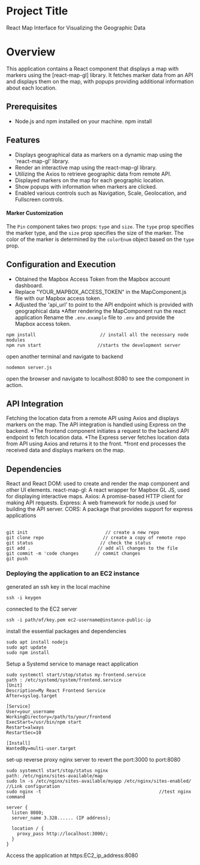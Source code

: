 # Project Title

React Map Interface for Visualizing the Geographic Data

# Overview

This application contains a React component that displays a map with markers using the [react-map-gl] library. It fetches marker data from an API and displays them on the map, with popups providing additional information about each location.

## Prerequisites

- Node.js and npm installed on your machine.
  npm install

## Features

* Displays geographical data as markers on a dynamic map using the 'react-map-gl' library.
* Render an interactive map using the react-map-gl library.
* Utilizing the Axios to retrieve geographic data from remote API.
* Displayed markers on the map for each geographic location.
* Show popups with information when markers are clicked.
* Enabled various controls such as Navigation, Scale, Geolocation, and Fullscreen controls.

#### Marker Customization

The `Pin` component takes two props: `type` and `size`. The `type` prop specifies the marker type, and the `size` prop specifies the size of the marker. The color of the marker is determined by the `colorEnum` object based on the `type` prop.


## Configuration and Execution
* Obtained the Mapbox Access Token from the Mapbox account dashboard.
* Replace "YOUR_MAPBOX_ACCESS_TOKEN" in the MapComponent.js file with our Mapbox access token.
* Adjusted the 'api_url' to point to the API endpoint which is provided with geographical data
*After rendering the MapComponent 
run the react application
Rename the `.env.example` file to `.env` and provide the Mapbox access token.
```   
npm install                        // install all the necessary node modules
npm run start                     //starts the development server
```
open another terminal and navigate to backend  
```
nodemon server.js
```
open the browser and navigate to localhost:8080 to see the component in action.


## API Integration
Fetching the location data from a remote API using Axios and displays markers on the map. The API integration is handled using Express on the backend. 
*The frontend component initiates a request to the backend API endpoint to fetch location data.
*The Express server fetches location data from API using Axios and returns it to the front.
*front end processes the received data and displays markers on the map.

## Dependencies
React and React DOM: used to create and render the map component and other UI elements. 
react-map-gl: A react wrapper for Mapbox GL JS, used for displaying interactive maps. 
Axios: A promise-based HTTP client for making API requests.
Express: A web framework for node.js used for building the API server.
CORS: A package that provides support for express applications

## 
```
git init                             // create a new repo
git clone repo                      // create a copy of remote repo
git status                         // check the status
git add .                         // add all changes to the file
git commit -m 'code changes      // commit changes
git push 
```


### Deploying the application to an EC2 instance
generated an ssh key in the local machine
```
ssh -i keygen  
```
connected to the EC2 server
```
ssh -i path/of/key.pem ec2-username@instance-public-ip
```
install the essential packages and dependencies
```
sudo apt install nodejs
sudo apt update
sudo npm install                       
```
Setup a Systemd service to manage react application
```
sudo systemctl start/stop/status my-frontend.service                           
path : /etc/systemd/system/frontend.service
[Unit]
Description=My React Frontend Service
After=syslog.target
 
[Service]
User=your_username
WorkingDirectory=/path/to/your/frontend
ExecStart=/usr/bin/npm start
Restart=always
RestartSec=10
 
[Install]
WantedBy=multi-user.target
```

set-up reverse proxy nginx server to revert the port:3000 to port:8080
```
sudo systemctl start/stop/status nginx
path: /etc/nginx/sites-available/map
sudo ln -s /etc/nginx/sites-available/myapp /etc/nginx/sites-enabled/        //Link configuration 
sudo nginx -t                                            //test nginx command

server {
  listen 8080;
  server_name 3.328...... (IP address);

  location / {
    proxy_pass http://localhost:3000/;
  }
}
``````
Access the application at https:EC2_ip_address:8080
